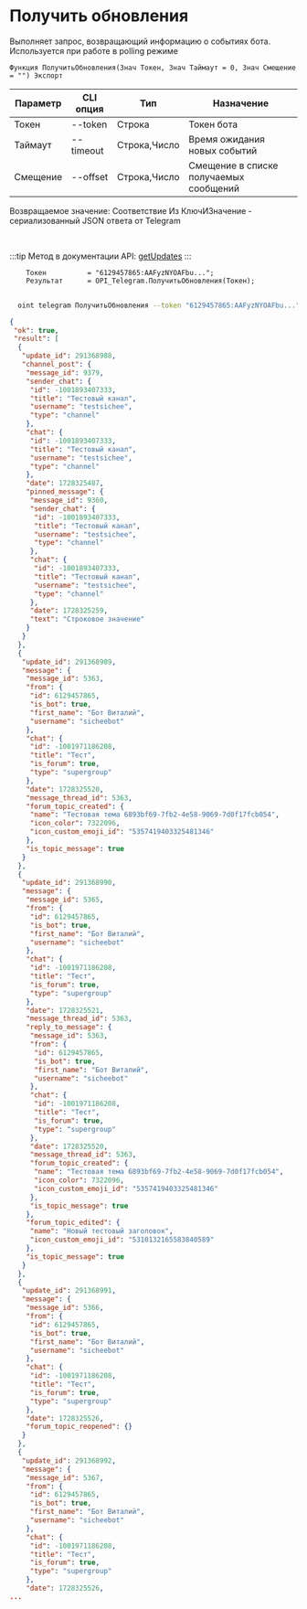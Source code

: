 ﻿---
sidebar_position: 2
---

# Получить обновления
 Выполняет запрос, возвращающий информацию о событиях бота. Используется при работе в polling режиме



`Функция ПолучитьОбновления(Знач Токен, Знач Таймаут = 0, Знач Смещение = "") Экспорт`

  | Параметр | CLI опция | Тип | Назначение |
  |-|-|-|-|
  | Токен | --token | Строка | Токен бота |
  | Таймаут | --timeout | Строка,Число | Время ожидания новых событий |
  | Смещение | --offset | Строка,Число | Смещение в списке получаемых сообщений |

  
  Возвращаемое значение:   Соответствие Из КлючИЗначение - сериализованный JSON ответа от Telegram

<br/>

:::tip
Метод в документации API: [getUpdates](https://core.telegram.org/bots/api#getupdates)
:::
<br/>


```bsl title="Пример кода"
    Токен          = "6129457865:AAFyzNYOAFbu...";
    Результат      = OPI_Telegram.ПолучитьОбновления(Токен);
```



```sh title="Пример команды CLI"
    
  oint telegram ПолучитьОбновления --token "6129457865:AAFyzNYOAFbu..." --timeout %timeout% --offset %offset%

```

```json title="Результат"
{
 "ok": true,
 "result": [
  {
   "update_id": 291368988,
   "channel_post": {
    "message_id": 9379,
    "sender_chat": {
     "id": -1001893407333,
     "title": "Тестовый канал",
     "username": "testsichee",
     "type": "channel"
    },
    "chat": {
     "id": -1001893407333,
     "title": "Тестовый канал",
     "username": "testsichee",
     "type": "channel"
    },
    "date": 1728325487,
    "pinned_message": {
     "message_id": 9360,
     "sender_chat": {
      "id": -1001893407333,
      "title": "Тестовый канал",
      "username": "testsichee",
      "type": "channel"
     },
     "chat": {
      "id": -1001893407333,
      "title": "Тестовый канал",
      "username": "testsichee",
      "type": "channel"
     },
     "date": 1728325259,
     "text": "Строковое значение"
    }
   }
  },
  {
   "update_id": 291368989,
   "message": {
    "message_id": 5363,
    "from": {
     "id": 6129457865,
     "is_bot": true,
     "first_name": "Бот Виталий",
     "username": "sicheebot"
    },
    "chat": {
     "id": -1001971186208,
     "title": "Тест",
     "is_forum": true,
     "type": "supergroup"
    },
    "date": 1728325520,
    "message_thread_id": 5363,
    "forum_topic_created": {
     "name": "Тестовая тема 6893bf69-7fb2-4e58-9069-7d0f17fcb054",
     "icon_color": 7322096,
     "icon_custom_emoji_id": "5357419403325481346"
    },
    "is_topic_message": true
   }
  },
  {
   "update_id": 291368990,
   "message": {
    "message_id": 5365,
    "from": {
     "id": 6129457865,
     "is_bot": true,
     "first_name": "Бот Виталий",
     "username": "sicheebot"
    },
    "chat": {
     "id": -1001971186208,
     "title": "Тест",
     "is_forum": true,
     "type": "supergroup"
    },
    "date": 1728325521,
    "message_thread_id": 5363,
    "reply_to_message": {
     "message_id": 5363,
     "from": {
      "id": 6129457865,
      "is_bot": true,
      "first_name": "Бот Виталий",
      "username": "sicheebot"
     },
     "chat": {
      "id": -1001971186208,
      "title": "Тест",
      "is_forum": true,
      "type": "supergroup"
     },
     "date": 1728325520,
     "message_thread_id": 5363,
     "forum_topic_created": {
      "name": "Тестовая тема 6893bf69-7fb2-4e58-9069-7d0f17fcb054",
      "icon_color": 7322096,
      "icon_custom_emoji_id": "5357419403325481346"
     },
     "is_topic_message": true
    },
    "forum_topic_edited": {
     "name": "Новый тестовый заголовок",
     "icon_custom_emoji_id": "5310132165583840589"
    },
    "is_topic_message": true
   }
  },
  {
   "update_id": 291368991,
   "message": {
    "message_id": 5366,
    "from": {
     "id": 6129457865,
     "is_bot": true,
     "first_name": "Бот Виталий",
     "username": "sicheebot"
    },
    "chat": {
     "id": -1001971186208,
     "title": "Тест",
     "is_forum": true,
     "type": "supergroup"
    },
    "date": 1728325526,
    "forum_topic_reopened": {}
   }
  },
  {
   "update_id": 291368992,
   "message": {
    "message_id": 5367,
    "from": {
     "id": 6129457865,
     "is_bot": true,
     "first_name": "Бот Виталий",
     "username": "sicheebot"
    },
    "chat": {
     "id": -1001971186208,
     "title": "Тест",
     "is_forum": true,
     "type": "supergroup"
    },
    "date": 1728325526,
...
```
